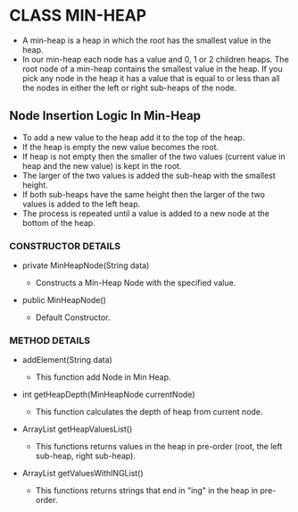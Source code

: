 # CLASS MIN-HEAP

- A min-heap is a heap in which the root has the smallest value in the heap.
- In our min-heap each node has a value and 0, 1 or 2 children heaps. The root node of a min-heap contains the smallest value in the heap. If you pick any node in the heap it has a value that is equal to or less than all the nodes in either the left or right sub-heaps of the node.
 

## Node Insertion Logic In Min-Heap
- To add a new value to the heap add it to the top of the heap.
- If the heap is empty the new value becomes the root. 
- If heap is not empty then the smaller of the two values (current value in heap and the new value) is kept in the root. 
- The larger of the two values is added the sub-heap with the smallest height. 
- If both sub-heaps have the same height then the larger of the two values is added to the left heap. 
- The process is repeated until a value is added to a new node at the bottom of the heap.

### CONSTRUCTOR DETAILS

- private MinHeapNode(String data)
     - Constructs a Min-Heap Node with the specified value.

- public MinHeapNode()
     - Default Constructor.

### METHOD DETAILS

- addElement(String data)
   - This function add Node in Min Heap.
      
- int getHeapDepth(MinHeapNode currentNode)
   - This function calculates the depth of heap from current node.
      
- ArrayList<String> getHeapValuesList() 
   -  This functions returns values in the heap in pre-order (root, the left sub-heap, right sub-heap).

- ArrayList<String> getValuesWithINGList()
   -  This functions returns strings that end in "ing" in the heap in pre-order.
 